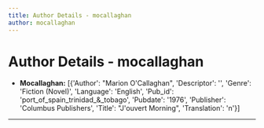 ```yaml
---
title: Author Details - mocallaghan
author: mocallaghan
---
```


# Author Details - mocallaghan

<ul>
    <li><strong>Mocallaghan:</strong> [{'Author': "Marion O'Callaghan", 'Descriptor': '', 'Genre': 'Fiction (Novel)', 'Language': 'English', 'Pub_id': 'port_of_spain_trinidad_&_tobago', 'Pubdate': '1976', 'Publisher': 'Columbus Publishers', 'Title': "J'ouvert Morning", 'Translation': 'n'}]</li>
</ul>
<hr>